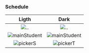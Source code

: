 ### Schedule


Ligth|Dark
:-------------------------:|:-------------------------:
![..](https://sun9-8.userapi.com/V4rDqaYAdnEKtDcSr0CuAOp6Fty-2ajBiu0sEg/nPnwR_cFs2w.jpg) | ![..](https://sun9-38.userapi.com/-HKcfN0aP8oWTmiK34S0sw1ZIg7HL0FtDg1JEQ/nD8xMhdgb2s.jpg)
![mainStudent](https://sun9-8.userapi.com/V4rDqaYAdnEKtDcSr0CuAOp6Fty-2ajBiu0sEg/nPnwR_cFs2w.jpg) | ![mainStudent](https://sun9-38.userapi.com/-HKcfN0aP8oWTmiK34S0sw1ZIg7HL0FtDg1JEQ/nD8xMhdgb2s.jpg)
![pickerS](https://sun9-31.userapi.com/kSi0WufV48oWvFNgMQXko0bZDYDCJB9wPI8stw/UB05THMXT3s.jpg) |  ![pickerT](https://sun9-5.userapi.com/dQxE9OamIs8iSRWInAYTPYSenuH8bIfyXEBJJw/U89Bd8RfRuY.jpg)
